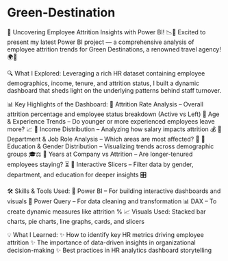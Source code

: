 # Green-Destination
🌿 Uncovering Employee Attrition Insights with Power BI! 📉💼
Excited to present my latest Power BI project — a comprehensive analysis of employee attrition trends for Green Destinations, a renowned travel agency! 🌍🧳

🔍 What I Explored:
Leveraging a rich HR dataset containing employee demographics, income, tenure, and attrition status, I built a dynamic dashboard that sheds light on the underlying patterns behind staff turnover.

📊 Key Highlights of the Dashboard:
🔹 Attrition Rate Analysis – Overall attrition percentage and employee status breakdown (Active vs Left)
🔹 Age & Experience Trends – Do younger or more experienced employees leave more? 📈
🔹 Income Distribution – Analyzing how salary impacts attrition 💰
🔹 Department & Job Role Analysis – Which areas are most affected? 🏢
🔹 Education & Gender Distribution – Visualizing trends across demographic groups 🎓⚖️
🔹 Years at Company vs Attrition – Are longer-tenured employees staying? ⏳
🔹 Interactive Slicers – Filter data by gender, department, and education for deeper insights 🎛️

🛠️ Skills & Tools Used:
📌 Power BI – For building interactive dashboards and visuals
🧹 Power Query – For data cleaning and transformation
📊 DAX – To create dynamic measures like attrition %
📈 Visuals Used: Stacked bar charts, pie charts, line graphs, cards, and slicers

💡 What I Learned:
✨ How to identify key HR metrics driving employee attrition
✨ The importance of data-driven insights in organizational decision-making
✨ Best practices in HR analytics dashboard storytelling
